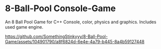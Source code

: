 # 8-Ball-Pool Console-Game
An 8 Ball Pool Game for C++ Console, color, physics and graphics. Includes used game engine. 

https://github.com/SomethingStinkyyy/8-Ball-Pool-Game/assets/104901790/a8f6824d-6e4e-4a79-b445-8a4b59127448


